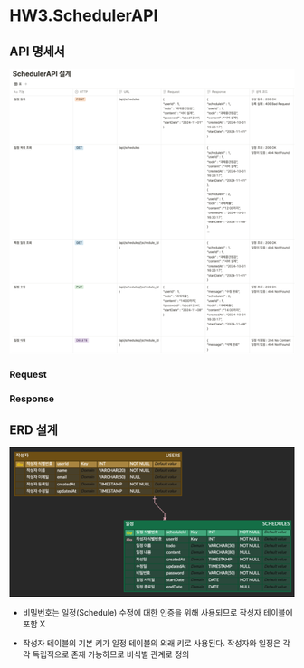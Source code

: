 # HW3.SchedulerAPI

## API 명세서

![img.png](img.png)

### Request

### Response

## ERD 설계

![img_1.png](img_1.png)
- 비밀번호는 일정(Schedule) 수정에 대한 인증을 위해 사용되므로 작성자 테이블에 포함 X

- 작성자 테이블의 기본 키가 일정 테이블의 외래 키로 사용된다. 작성자와 일정은 각각 독립적으로 존재 가능하므로 비식별 관계로 정의